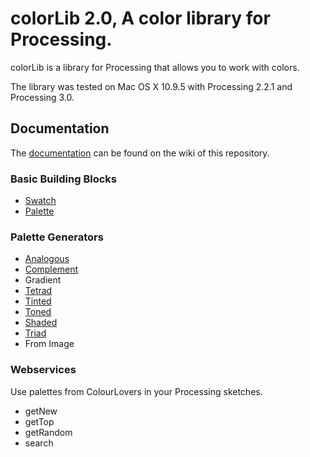 # colorLib 2.0, A color library for Processing.

colorLib is a library for Processing that allows you to work with colors. 

The library was tested on Mac OS X 10.9.5 with Processing 2.2.1 and Processing 3.0.

## Documentation

The [documentation](https://github.com/vormplus/colorLib/wiki) can be found on the wiki of this repository.

### Basic Building Blocks

* [Swatch](https://github.com/vormplus/colorLib/wiki/Swatch)
* [Palette](https://github.com/vormplus/colorLib/wiki/Palette)

### Palette Generators

* [Analogous](https://github.com/vormplus/colorLib/wiki/Analogous)
* [Complement](https://github.com/vormplus/colorLib/wiki/Complement)
* Gradient
* [Tetrad](https://github.com/vormplus/colorLib/wiki/Tetrad)
* [Tinted](https://github.com/vormplus/colorLib/wiki/Tinted)
* [Toned](https://github.com/vormplus/colorLib/wiki/Toned)
* [Shaded](https://github.com/vormplus/colorLib/wiki/Shaded)
* [Triad](https://github.com/vormplus/colorLib/wiki/Triad)
* From Image

### Webservices

Use palettes from ColourLovers in your Processing sketches.

* getNew
* getTop
* getRandom
* search